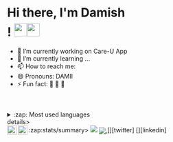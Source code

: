 
# Hi there, I'm Damish $$$$! <img src="https://raw.githubusercontent.com/MartinHeinz/MartinHeinz/master/wave.gif" width="30px"><img src="https://raw.githubusercontent.com/MartinHeinz/MartinHeinz/master/wave.gif" width="30px">

- 🔭 I’m currently working on Care-U App
- 🌱 I’m currently learning ...
- 📫 How to reach me:
- 😄 Pronouns: DAMII
- ⚡ Fun fact: 🏏 🦇 🏒




</br>
</br>
<details>
  <summary>:zap: Most used languages</summary>

  <img float="left" alt=" " src="https://github-readme-stats.vercel.app/api/top-langs/?username=LManjitha&layout=compact" />

</details>
details>
  <summary>:zap:stats/summary>

  <img src="https://github-readme-stats.vercel.app/api?username=Damish-N&&show_icons=true&title_color=ffffff&icon_color=bb2acf&text_color=daf7dc&bg_color=151515" >

</details>

<a href="https://github.com/Damish-N/Care-U-App">
  <img align="center" src="https://github-readme-stats.vercel.app/api/pin/?username=Damish-N&repo=Care-U-App" />
</a>
[<img align="left" alt="Twitter" width="22px" src="https://cdn.jsdelivr.net/npm/simple-icons@v3/icons/twitter.svg" />][twitter]
[<img align="left" alt="LinkedIn" width="22px"  src="https://cdn.jsdelivr.net/npm/simple-icons@v3/icons/linkedin.svg" />][linkedin]

[twitter]: https://twitter.com/DamishNisal
[linkedin]: https://www.linkedin.com/in/damish-nisal-48b5a9180/
